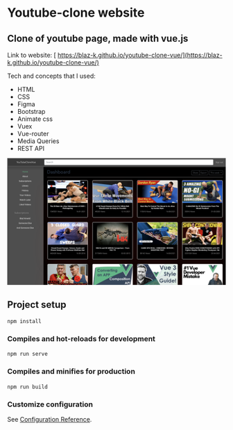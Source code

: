 # Youtube-clone website

## Clone of youtube page, made with vue.js

Link to website: [ https://blaz-k.github.io/youtube-clone-vue/](https://blaz-k.github.io/youtube-clone-vue/)

Tech and concepts that I used:

- HTML
- CSS
- Figma
- Bootstrap
- Animate css
- Vuex
- Vue-router
- Media Queries
- REST API

![](src/assets/yt-vue.png)

## Project setup

```
npm install
```

### Compiles and hot-reloads for development

```
npm run serve
```

### Compiles and minifies for production

```
npm run build
```

### Customize configuration

See [Configuration Reference](https://cli.vuejs.org/config/).
